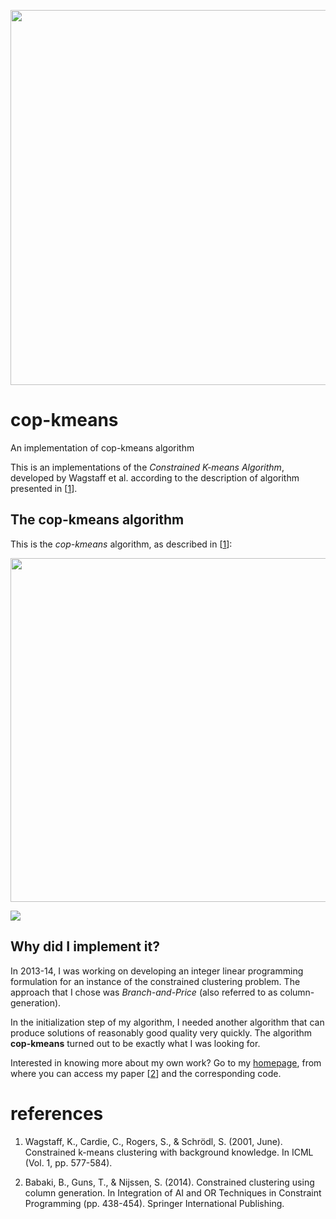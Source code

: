 <p align="center">
	<img src="http://bhrzslm.github.io/copkmeans/images/diagram.svg"
	     width="600">
</p>


# cop-kmeans
An implementation of cop-kmeans algorithm

This is an implementations of the *Constrained K-means Algorithm*,
developed by Wagstaff et al. according to the description of algorithm
presented in [[1][1]].



The cop-kmeans algorithm 
------------------------
This is the *cop-kmeans* algorithm, as described in [[1][1]]:

<img src="http://bhrzslm.github.io/copkmeans/images/algo.svg" 
     width="550">


![](http://bhrzslm.github.io/copkmeans/images/logo.svg)

## Why did I implement it?

In 2013-14, I was working on developing an integer linear programming
formulation for an instance of the constrained clustering problem. The
approach that I chose was *Branch-and-Price* (also referred to as
column-generation). 

In the initialization step of my algorithm, I needed another algorithm
that can produce solutions of reasonably good quality very
quickly. The algorithm **cop-kmeans** turned out to be exactly what I
was looking for.

Interested in knowing more about my own work? Go to my
[homepage][page], from where you can access my paper [[2][2]] and the
corresponding code.

# references

1. Wagstaff, K., Cardie, C., Rogers, S., & Schrödl, S. (2001,
June). Constrained k-means clustering with background knowledge. In
ICML (Vol. 1, pp. 577-584).

2. Babaki, B., Guns, T., & Nijssen, S. (2014). Constrained clustering
using column generation. In Integration of AI and OR Techniques in
Constraint Programming (pp. 438-454). Springer International
Publishing.

[1]: https://web.cse.msu.edu/~cse802/notes/ConstrainedKmeans.pdf
[2]: https://lirias.kuleuven.be/bitstream/123456789/437301/3/Constrained_Clustering_using_Column_Generation.pdf
[page]: http://people.cs.kuleuven.be/~behrouz.babaki/#publications
